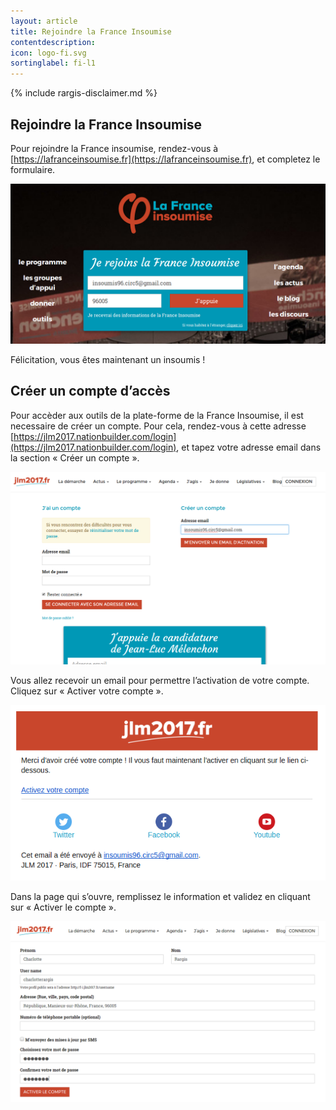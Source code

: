 ```yaml
---
layout: article
title: Rejoindre la France Insoumise
contentdescription:
icon: logo-fi.svg
sortinglabel: fi-l1
---
```


{% include rargis-disclaimer.md %}

## Rejoindre la France Insoumise

Pour rejoindre la France insoumise, rendez-vous à [https://lafranceinsoumise.fr](https://lafranceinsoumise.fr), et completez le formulaire.

![Formulaire de d’adhésion à la France Insoumise](/assets/images/screenshots/franceinsoumise-form.png)

Félicitation, vous êtes maintenant un insoumis !

## Créer un compte d’accès

Pour accèder aux outils de la plate-forme de la France Insoumise, il est necessaire de créer un compte. Pour cela, rendez-vous à cette adresse [https://jlm2017.nationbuilder.com/login](https://jlm2017.nationbuilder.com/login), et tapez votre adresse email dans la section « Créer un compte ».

![Formulaire de création de compte](/assets/images/screenshots/fi-nationbuilder1.png)

Vous allez recevoir un email pour permettre l’activation de votre compte. Cliquez sur « Activer votre compte ».

![Email d’activation du compte](/assets/images/screenshots/fi-nationbuilder2.png)

Dans la page qui s’ouvre, remplissez le information et validez en cliquant sur « Activer le compte ».

![Formulaire de création de compte, deuxième étape](/assets/images/screenshots/fi-nationbuilder3.png)
